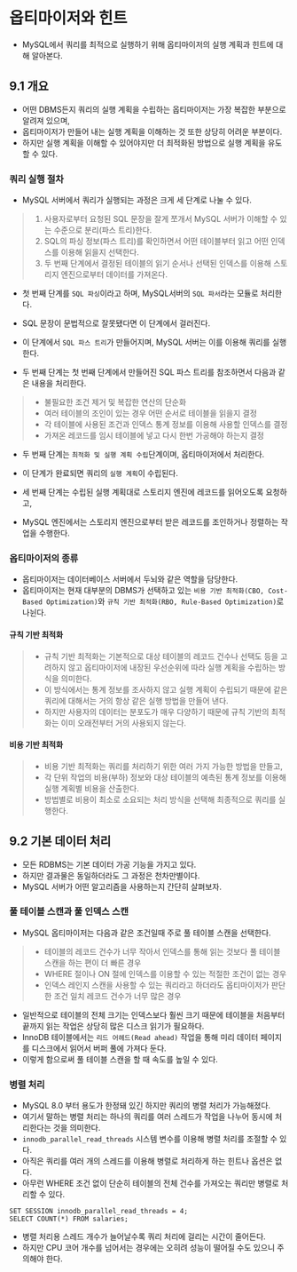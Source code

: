 # 옵티마이저와 힌트

- MySQL에서 쿼리를 최적으로 실행하기 위해 옵티마이저의 실행 계획과 힌트에 대해 알아본다.

## 9.1 개요
- 어떤 DBMS든지 쿼리의 실행 계획을 수립하는 옵티마이저는 가장 복잡한 부분으로 알려져 있으며,
- 옵티마이저가 만들어 내는 실행 계획을 이해하는 것 또한 상당히 어려운 부분이다.
- 하지만 실행 계획을 이해할 수 있어야지만 더 최적화된 방법으로 실행 계획을 유도할 수 있다.

### 쿼리 실행 절차
- MySQL 서버에서 쿼리가 실행되는 과정은 크게 세 단계로 나눌 수 있다.
> 1. 사용자로부터 요청된 SQL 문장을 잘게 쪼개서 MySQL 서버가 이해할 수 있는 수준으로 분리(파스 트리)한다.
> 2. SQL의 파싱 정보(파스 트리)를 확인하면서 어떤 테이블부터 읽고 어떤 인덱스를 이용해 읽을지 선택한다.
> 3. 두 번째 단계에서 결정된 테이블의 읽기 순서나 선택된 인덱스를 이용해 스토리지 엔진으로부터 데이터를 가져온다.

- 첫 번째 단계를 `SQL 파싱`이라고 하며, MySQL서버의 `SQL 파서`라는 모듈로 처리한다.
- SQL 문장이 문법적으로 잘못됐다면 이 단계에서 걸러진다.
- 이 단계에서 `SQL 파스 트리`가 만들어지며, MySQL 서버는 이를 이용해 쿼리를 실행한다.
    

- 두 번째 단계는 첫 번째 단계에서 만들어진 SQL 파스 트리를 참조하면서 다음과 같은 내용을 처리한다.
> - 불필요한 조건 제거 및 복잡한 연산의 단순화
> - 여러 테이블의 조인이 있는 경우 어떤 순서로 테이블을 읽을지 결정
> - 각 테이블에 사용된 조건과 인덱스 통계 정보를 이용해 사용할 인덱스를 결정
> - 가져온 레코드를 임시 테이블에 넣고 다시 한번 가공해야 하는지 결정
- 두 번째 단계는 `최적화 및 실행 계획 수립`단계이며, 옵티마이저에서 처리한다.
- 이 단계가 완료되면 쿼리의 `실행 계획`이 수립된다.
   

- 세 번째 단계는 수립된 실행 계획대로 스토리지 엔진에 레코드를 읽어오도록 요청하고, 
- MySQL 엔진에서는 스토리지 엔진으로부터 받은 레코드를 조인하거나 정렬하는 작업을 수행한다.

### 옵티마이저의 종류
- 옵티마이저는 데이터베이스 서버에서 두뇌와 같은 역할을 담당한다.
- 옵티마이저는 현재 대부분의 DBMS가 선택하고 있는 `비용 기반 최적화(CBO, Cost-Based Optimization)`와 `규칙 기반 최적화(RBO, Rule-Based Optimization)`로 나뉜다.

#### 규칙 기반 최적화
> - 규칙 기반 최적화는 기본적으로 대상 테이블의 레코드 건수나 선택도 등을 고려하지 않고 옵티마이저에 내장된 우선순위에 따라 실행 계획을 수립하는 방식을 의미한다.
> - 이 방식에서는 통계 정보를 조사하지 않고 실행 계획이 수립되기 때문에 같은 쿼리에 대해서는 거의 항상 같은 실행 방법을 만들어 낸다.
> - 하지만 사용자의 데이터는 분포도가 매우 다양하기 때문에 규칙 기반의 최적화는 이미 오래전부터 거의 사용되지 않는다.

#### 비용 기반 최적화
> - 비용 기반 최적화는 쿼리를 처리하기 위한 여러 가지 가능한 방법을 만들고, 
> - 각 단위 작업의 비용(부하) 정보와 대상 테이블의 예측된 통계 정보를 이용해 실행 계획별 비용을 산출한다.
> - 방법별로 비용이 최소로 소요되는 처리 방식을 선택해 최종적으로 쿼리를 실행한다.

## 9.2 기본 데이터 처리
- 모든 RDBMS는 기본 데이터 가공 기능을 가지고 있다.
- 하지만 결과물은 동일하더라도 그 과정은 천차만별이다.
- MySQL 서버가 어떤 알고리즘을 사용하는지 간단히 살펴보자.

### 풀 테이블 스캔과 풀 인덱스 스캔
- MySQL 옵티마이저는 다음과 같은 조건일때 주로 풀 테이블 스캔을 선택한다.
> - 테이블의 레코드 건수가 너무 작아서 인덱스를 통해 읽는 것보다 풀 테이블 스캔을 하는 편이 더 빠른 경우
> - WHERE 절이나 ON 절에 인덱스를 이용할 수 있는 적절한 조건이 없는 경우
> - 인덱스 레인지 스캔을 사용할 수 있는 쿼리라고 하더라도 옵티마이저가 판단한 조건 일치 레코드 건수가 너무 많은 경우
- 일반적으로 테이블의 전체 크기는 인덱스보다 훨씬 크기 때문에 테이블을 처음부터 끝까지 읽는 작업은 상당히 많은 디스크 읽기가 필요하다.
- InnoDB 테이블에서는 `리드 어헤드(Read ahead)` 작업을 통해 미리 데이터 페이지를 디스크에서 읽어서 버퍼 풀에 가져다 둔다.
- 이렇게 함으로써 풀 테이블 스캔을 할 때 속도를 높일 수 있다.

### 병렬 처리
- MySQL 8.0 부터 용도가 한정돼 있긴 하지만 쿼리의 병렬 처리가 가능해졌다.
- 여기서 말하는 병렬 처리는 하나의 쿼리를 여러 스레드가 작업을 나누어 동시에 처리한다는 것을 의미한다.
- `innodb_parallel_read_threads` 시스템 변수를 이용해 병렬 처리를 조절할 수 있다.
- 아직은 쿼리를 여러 개의 스레드를 이용해 병렬로 처리하게 하는 힌트나 옵션은 없다.
- 아무런 WHERE 조건 없이 단순히 테이블의 전체 건수를 가져오는 쿼리만 병렬로 처리할 수 있다.
```mysql
SET SESSION innodb_parallel_read_threads = 4;
SELECT COUNT(*) FROM salaries;
```
- 병렬 처리용 스레드 개수가 늘어날수록 쿼리 처리에 걸리는 시간이 줄어든다.
- 하지만 CPU 코어 개수를 넘어서는 경우에는 오히려 성능이 떨어질 수도 있으니 주의해야 한다.